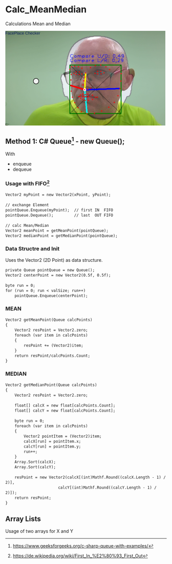 # Calc_MeanMedian
Calculations Mean and Median

<img src="./images/PointMover.png" width="500">

## Method 1: C# Queue[^1] - new Queue();

With
* enqueue
* dequeue

### Usage with FIFO[^2]

```
Vector2 myPoint = new Vector2(xPoint, yPoint);

// exchange Element
pointQueue.Enqueue(myPoint);  // first IN  FIFO
pointQueue.Dequeue();         // last  OUT FIFO

// calc Mean/Median
Vector2 meanPoint = getMeanPoint(pointQueue);
Vector2 medianPoint = getMedianPoint(pointQueue);
```

### Data Structre and Init

Uses the Vector2 (2D Point) as data structure.

```
private Queue pointQueue = new Queue();
Vector2 centerPoint = new Vector2(0.5f, 0.5f);

byte run = 0;
for (run = 0; run < valSize; run++)
    pointQueue.Enqueue(centerPoint);
```

### MEAN
```
Vector2 getMeanPoint(Queue calcPoints)
{
    Vector2 resPoint = Vector2.zero;
    foreach (var item in calcPoints)
    {
        resPoint += (Vector2)item;
    }
    return resPoint/calcPoints.Count;
}
```

### MEDIAN

```
Vector2 getMedianPoint(Queue calcPoints)
{
    Vector2 resPoint = Vector2.zero;

    float[] calcX = new float[calcPoints.Count];
    float[] calcY = new float[calcPoints.Count];

    byte run = 0;
    foreach (var item in calcPoints)
    {
        Vector2 pointItem = (Vector2)item;
        calcX[run] = pointItem.x;
        calcY[run] = pointItem.y;
        run++;
    }
    Array.Sort(calcX);
    Array.Sort(calcY);

    resPoint = new Vector2(calcX[(int)Mathf.Round((calcX.Length - 1) / 2)],
                       calcY[(int)Mathf.Round((calcY.Length - 1) / 2)]);
    return resPoint;
}
```

## Array Lists 

Usage of two arrays for X and Y

[^1]: https://www.geeksforgeeks.org/c-sharp-queue-with-examples/
[^2]: https://de.wikipedia.org/wiki/First_In_%E2%80%93_First_Out

